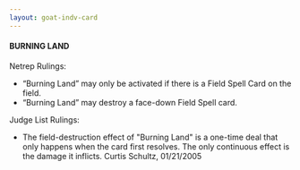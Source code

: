 ```yaml
---
layout: goat-indv-card
---
```


#### BURNING LAND

Netrep Rulings:

*   “Burning Land” may only be activated if there is a Field Spell Card on the field.
*   “Burning Land” may destroy a face-down Field Spell card.

Judge List Rulings:

*   The field-destruction effect of "Burning Land" is a one-time deal that only happens when the card first resolves. The only continuous effect is the damage it inflicts. Curtis Schultz, 01/21/2005